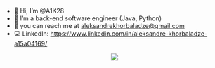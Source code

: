 * 👋 Hi, I’m @A1K28
* 🌱 I’m a back-end software engineer (Java, Python)
* 💌 you can reach me at aleksandrekhorbaladze@gmail.com
* 💻 LinkedIn: https://www.linkedin.com/in/aleksandre-khorbaladze-a15a04169/

<p align="center">
  <img src="https://github-readme-stats.vercel.app/api?username=A1K28&count_private=true&theme=material-palenight&hide=prs,issues,contribs&show_icons=true">
</p>

<!---
A1K28/A1K28 is a ✨ special ✨ repository because its `README.md` (this file) appears on your GitHub profile.
You can click the Preview link to take a look at your changes.
--->
